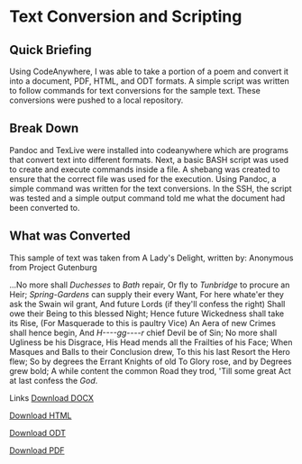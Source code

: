 # Text Conversion and Scripting

## Quick Briefing
Using CodeAnywhere, I was able to take a portion of a poem and convert it
into a document, PDF, HTML, and ODT formats. A simple script was written to follow commands
for text conversions for the sample text. These conversions were pushed to a local repository.

## Break Down
Pandoc and TexLive were installed into codeanywhere which are programs that convert text into 
different formats. Next, a basic BASH script was used to create and execute commands inside a file. 
A shebang was created to ensure that the correct file was used for the execution. Using Pandoc, a
simple command was written for the text conversions. In the SSH, the script was tested and a simple
output command told me what the document had been converted to. 

## What was Converted
This sample of text was taken from A Lady's Delight, written by: Anonymous from Project Gutenburg

...No more shall _Duchesses_ to _Bath_ repair,
  Or fly to _Tunbridge_ to procure an Heir;
  _Spring-Gardens_ can supply their every Want,
  For here whate'er they ask the Swain wil grant,
  And future Lords (if they'll confess the right)
  Shall owe their Being to this blessed Night;
  Hence future Wickedness shall take its Rise,
  (For Masquerade to this is paultry Vice)
  An Aera of new Crimes shall hence begin,
  And _H----gg----r_ chief Devil be of Sin;
  No more shall Ugliness be his Disgrace,
  His Head mends all the Frailties of his Face;
  When Masques and Balls to their Conclusion drew,
  To this his last Resort the Hero flew;
  So by degrees the Errant Knights of old
  To Glory rose, and by Degrees grew bold;
  A while content the common Road they trod,
  'Till some great Act at last confess the _God_.

Links
[Download DOCX](https://github.com/jacksotl/jacksotl-convert-documents/raw/master/poetry.docx)

[Download HTML](https://raw.githubusercontent.com/jacksotl/jacksotl-convert-documents/master/poetry.html)

[Download ODT](https://github.com/jacksotl/jacksotl-convert-documents/raw/master/poetry.odt)

[Download PDF](https://github.com/jacksotl/jacksotl-convert-documents/raw/master/poetry.pdf)
